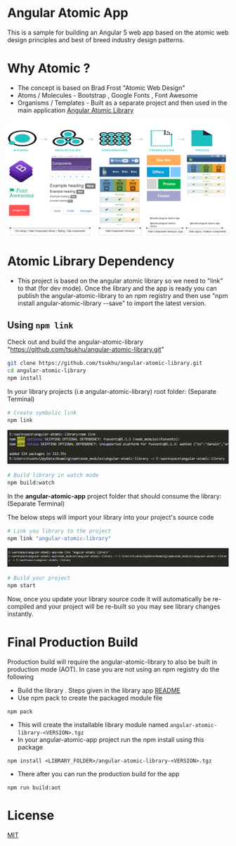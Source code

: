 # Angular Atomic App

This is a sample for building an Angular 5 web app based on the atomic web design principles and best of breed industry design patterns.

# Why Atomic ?

* The concept is based on Brad Frost "Atomic Web Design"
* Atoms / Molecules - Bootstrap , Google Fonts , Font Awesome
* Organisms / Templates - Built as a separate project and then used in the main application [Angular Atomic Library](https://github.com/tsukhu/angular-atomic-library)

<p align="center">
    <img  alt="Angular Atomic Web App" src="./pics/angular-atomic-app.png" class="img-responsive">
</p>

# Atomic Library Dependency

* This project is based on the angular atomic library so we need to "link" to that (for dev mode). Once the library and the app is ready you can publish the angular-atomic-library to an npm registry and then use "npm install angular-atomic-library --save" to import the latest version.

## Using `npm link`

Check out and build the angular-atomic-library "https://github.com/tsukhu/angular-atomic-library.git"
```bash
git clone https://github.com/tsukhu/angular-atomic-library.git
cd angular-atomic-library
npm install
```
In your library projects (i.e angular-atomic-library) root folder: (Separate Terminal)

```bash
# Create symbolic link
npm link
```

<p align="center">
    <img  alt="Library Linking" src="./pics/step1_link.PNG" class="img-responsive">
</p>

```bash
# Build library in watch mode
npm build:watch
```

In the **angular-atomic-app** project folder that should consume the library: (Separate Terminal)

The below steps will import your library into your project's source code

```bash
# Link you library to the project
npm link "angular-atomic-library"
```
<p align="center">
    <img  alt="Application Linking" src="./pics/step2_link.PNG" class="img-responsive">
</p>

```bash
# Build your project
npm start
```

Now, once you update your library source code it will automatically be re-compiled and your project will be re-built so you may see library changes instantly.

# Final Production Build

Production build will require the angular-atomic-library to also be built in production mode (AOT).
In case you are not using an npm registry do the following
* Build the library . Steps given in the library app [README](https://github.com/ERS-HCL/angular-atomic-library/blob/master/README.md)
* Use npm pack to create the packaged module file
```
npm pack
```
* This will create the installable library module named `angular-atomic-library-<VERSION>.tgz`
* In your angular-atomic-app project run the npm install using this package
```
npm install <LIBRARY_FOLDER>/angular-atomic-library-<VERSION>.tgz
```
* There after you can run the production build for the app
```
npm run build:aot
```

# License
 [MIT](/LICENSE)
